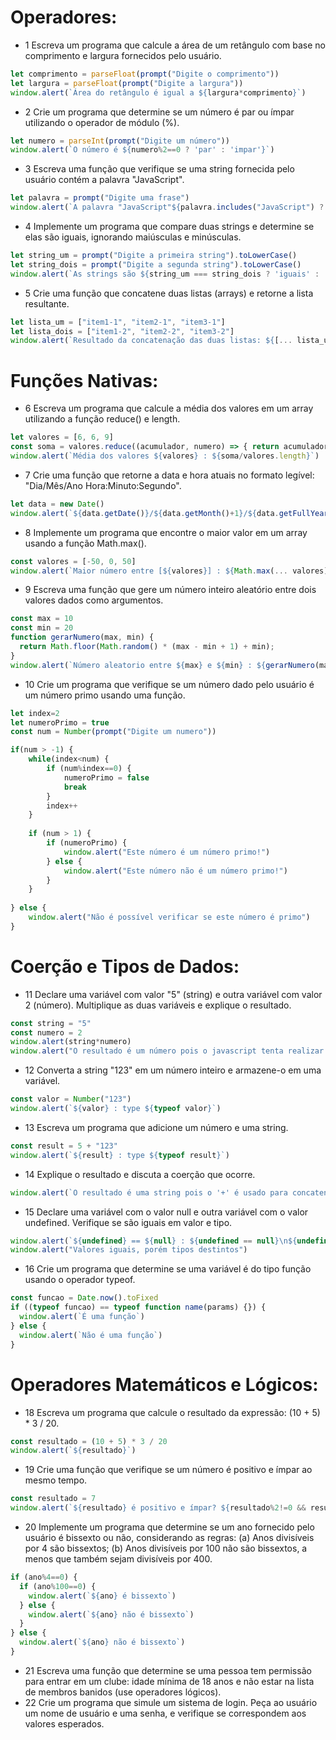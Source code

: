 # Operadores:

- 1 Escreva um programa que calcule a área de um retângulo com base no comprimento e largura fornecidos pelo usuário.
```javascript
let comprimento = parseFloat(prompt("Digite o comprimento"))
let largura = parseFloat(prompt("Digite a largura"))
window.alert(`Área do retângulo é igual a ${largura*comprimento}`)
```
- 2 Crie um programa que determine se um número é par ou ímpar utilizando o operador de módulo (%).
```javascript
let numero = parseInt(prompt("Digite um número"))
window.alert(`O número é ${numero%2==0 ? 'par' : 'impar'}`)
```
- 3 Escreva uma função que verifique se uma string fornecida pelo usuário contém a palavra "JavaScript".
```javascript
let palavra = prompt("Digite uma frase")
window.alert(`A palavra "JavaScript"${palavra.includes("JavaScript") ? '' : ' não'} está contida na frase`)
```
- 4 Implemente um programa que compare duas strings e determine se elas são iguais, ignorando maiúsculas e minúsculas.
```javascript
let string_um = prompt("Digite a primeira string").toLowerCase()
let string_dois = prompt("Digite a segunda string").toLowerCase()
window.alert(`As strings são ${string_um === string_dois ? 'iguais' : 'diferentes'}`)
```
- 5 Crie uma função que concatene duas listas (arrays) e retorne a lista resultante.
```javascript
let lista_um = ["item1-1", "item2-1", "item3-1"]
let lista_dois = ["item1-2", "item2-2", "item3-2"]
window.alert(`Resultado da concatenação das duas listas: ${[... lista_um , ... lista_dois]}`)
```

# Funções Nativas:

- 6 Escreva um programa que calcule a média dos valores em um array utilizando a função reduce() e length.
```javascript
let valores = [6, 6, 9]
const soma = valores.reduce((acumulador, numero) => { return acumulador + numero })
window.alert(`Média dos valores ${valores} : ${soma/valores.length}`)
```
- 7 Crie uma função que retorne a data e hora atuais no formato legível: "Dia/Mês/Ano Hora:Minuto:Segundo".
```javascript
let data = new Date()
window.alert(`${data.getDate()}/${data.getMonth()+1}/${data.getFullYear()} ${data.getHours()}:${data.getMinutes()}:${data.getSeconds()}`)
```
- 8 Implemente um programa que encontre o maior valor em um array usando a função Math.max().
```javascript
const valores = [-50, 0, 50]
window.alert(`Maior número entre [${valores}] : ${Math.max(... valores)}`)
```
- 9 Escreva uma função que gere um número inteiro aleatório entre dois valores dados como argumentos.
```javascript
const max = 10
const min = 20
function gerarNumero(max, min) {
  return Math.floor(Math.random() * (max - min + 1) + min);
}
window.alert(`Número aleatorio entre ${max} e ${min} : ${gerarNumero(max, min)}`)
```
- 10 Crie um programa que verifique se um número dado pelo usuário é um número primo usando uma função.
```javascript
let index=2
let numeroPrimo = true
const num = Number(prompt("Digite um numero"))

if(num > -1) {
    while(index<num) {
        if (num%index==0) {
            numeroPrimo = false
            break
        }
        index++
    }
    
    if (num > 1) {
        if (numeroPrimo) {
            window.alert("Este número é um número primo!")
        } else {
            window.alert("Este número não é um número primo!")
        }
    }
    
} else {
    window.alert("Não é possível verificar se este número é primo")
}
```

# Coerção e Tipos de Dados:

- 11 Declare uma variável com valor "5" (string) e outra variável com valor 2 (número). Multiplique as duas variáveis e explique o resultado.
```javascript
const string = "5"
const numero = 2
window.alert(string*numero)
window.alert("O resultado é um número pois o javascript tenta realizar esse cálculo de todas as maneiras possíveis convertendo os valores string para number, se a operação matemática retornar um número válido ele retorna esse valor")
```
- 12 Converta a string "123" em um número inteiro e armazene-o em uma variável.
```javascript
const valor = Number("123")
window.alert(`${valor} : type ${typeof valor}`)
```
- 13 Escreva um programa que adicione um número e uma string.
```javascript
const result = 5 + "123"
window.alert(`${result} : type ${typeof result}`)
```
- 14 Explique o resultado e discuta a coerção que ocorre.
```javascript
window.alert(`O resultado é uma string pois o '+' é usado para concatenar strings, logo o java script interpreta o '+' para concatenação entre número e string.`)
```
- 15 Declare uma variável com o valor null e outra variável com o valor undefined. Verifique se são iguais em valor e tipo.
```javascript
window.alert(`${undefined} == ${null} : ${undefined == null}\n${undefined} === ${null} : ${undefined === null}`)
window.alert("Valores iguais, porém tipos destintos")
```
- 16 Crie um programa que determine se uma variável é do tipo função usando o operador typeof.
```javascript
const funcao = Date.now().toFixed
if ((typeof funcao) == typeof function name(params) {}) {
  window.alert(`É uma função`)
} else {
  window.alert(`Não é uma função`)
}
```

# Operadores Matemáticos e Lógicos:

- 18 Escreva um programa que calcule o resultado da expressão: (10 + 5) * 3 / 20.
```javascript
const resultado = (10 + 5) * 3 / 20
window.alert(`${resultado}`)
```
- 19 Crie uma função que verifique se um número é positivo e ímpar ao mesmo tempo.
```javascript
const resultado = 7
window.alert(`${resultado} é positivo e ímpar? ${resultado%2!=0 && resultado > 0}`)
```
- 20 Implemente um programa que determine se um ano fornecido pelo usuário é bissexto ou não, considerando as regras: (a) Anos divisíveis por 4 são bissextos; (b) Anos divisíveis por 100 não são bissextos, a menos que também sejam divisíveis por 400.
```javascript
if (ano%4==0) {
  if (ano%100==0) {
    window.alert(`${ano} é bissexto`)
  } else {
    window.alert(`${ano} não é bissexto`)
  }
} else {
  window.alert(`${ano} não é bissexto`)
}
```
- 21 Escreva uma função que determine se uma pessoa tem permissão para entrar em um clube: idade mínima de 18 anos e não estar na lista de membros banidos (use operadores lógicos).
- 22 Crie um programa que simule um sistema de login. Peça ao usuário um nome de usuário e uma senha, e verifique se correspondem aos valores esperados.